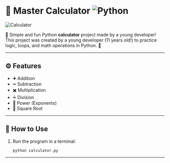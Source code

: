 # 🧮 Master Calculator ![Python](https://img.shields.io/badge/Python-3.12-blue?style=for-the-badge&logo=python)
![Calculator](https://img.shields.io/badge/Calculator-Master-brightgreen?style=for-the-badge&logo=awesome)




🧮 Simple and fun Python **calculator** project made by a young developer!
This project was created by a young developer (11 years old!) to practice logic, loops, and math operations in Python. 🚀

---

## ⚙️ Features
- ➕ Addition  
- ➖ Subtraction  
- ✖️ Multiplication  
- ➗ Division  
- 🌟 Power (Exponents)  
- 🧠 Square Root  

---

## 🧰 How to Use

1. Run the program in a terminal:
   ```bash
   python calculator.py
_______________________________________________
